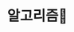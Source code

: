 ---
title: "알고리즘🧠"
layout: category-group
category_title: "algorithm"
author_profile: true
permalink: /algorithm/
---